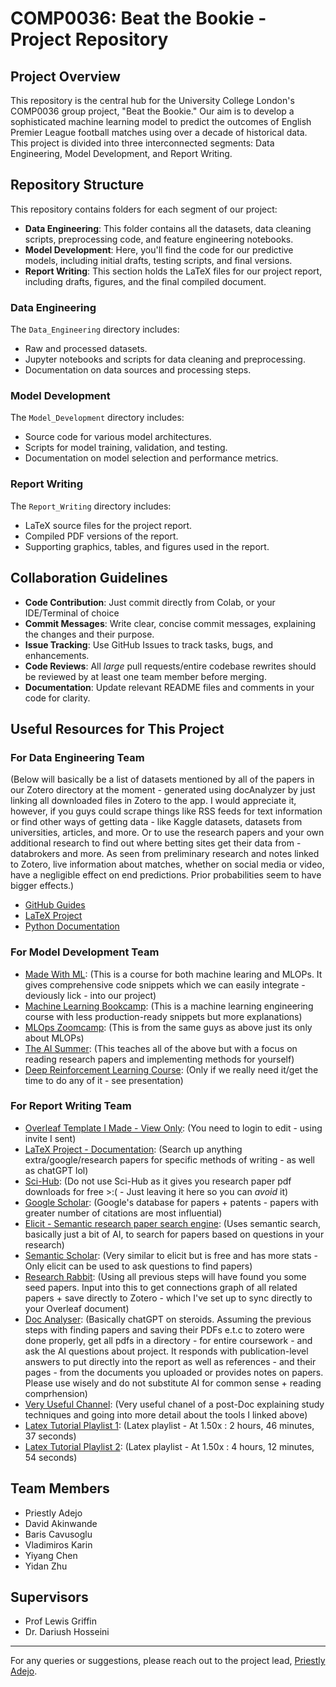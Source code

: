 # COMP0036: Beat the Bookie - Project Repository

## Project Overview
This repository is the central hub for the University College London's COMP0036 group project, "Beat the Bookie." Our aim is to develop a sophisticated machine learning model to predict the outcomes of English Premier League football matches using over a decade of historical data. This project is divided into three interconnected segments: Data Engineering, Model Development, and Report Writing.

## Repository Structure
This repository contains folders for each segment of our project:

- **Data Engineering**: This folder contains all the datasets, data cleaning scripts, preprocessing code, and feature engineering notebooks.
- **Model Development**: Here, you'll find the code for our predictive models, including initial drafts, testing scripts, and final versions.
- **Report Writing**: This section holds the LaTeX files for our project report, including drafts, figures, and the final compiled document.

### Data Engineering
The `Data_Engineering` directory includes:
- Raw and processed datasets.
- Jupyter notebooks and scripts for data cleaning and preprocessing.
- Documentation on data sources and processing steps.

### Model Development
The `Model_Development` directory includes:
- Source code for various model architectures.
- Scripts for model training, validation, and testing.
- Documentation on model selection and performance metrics.

### Report Writing
The `Report_Writing` directory includes:
- LaTeX source files for the project report.
- Compiled PDF versions of the report.
- Supporting graphics, tables, and figures used in the report.

## Collaboration Guidelines
- **Code Contribution**: Just commit directly from Colab, or your IDE/Terminal of choice
- **Commit Messages**: Write clear, concise commit messages, explaining the changes and their purpose.
- **Issue Tracking**: Use GitHub Issues to track tasks, bugs, and enhancements.
- **Code Reviews**: All *large* pull requests/entire codebase rewrites should be reviewed by at least one team member before merging.
- **Documentation**: Update relevant README files and comments in your code for clarity.

## Useful Resources for This Project
### For Data Engineering Team
(Below will basically be a list of datasets mentioned by all of the papers in our Zotero directory at the moment - generated using docAnalyzer by just linking all downloaded files in Zotero to the app. I would appreciate it, however, if you guys could scrape things like RSS feeds for text information or find other ways of getting data - like Kaggle datasets, datasets from universities, articles, and more. Or to use the research papers and your own additional research to find out where betting sites get their data from - databrokers and more. As seen from preliminary research and notes linked to Zotero, live information about matches, whether on social media or video, have a negligible effect on end predictions. Prior probabilities seem to have bigger effects.)
- [GitHub Guides](https://guides.github.com/)
- [LaTeX Project](https://www.latex-project.org/)
- [Python Documentation](https://www.python.org/doc/)
### For Model Development Team
- [Made With ML](https://madewithml.com/): (This is a course for both machine learing and MLOPs. It gives comprehensive code snippets which we can easily integrate - deviously lick - into our project)
- [Machine Learning Bookcamp](https://mlbookcamp.com/): (This is a machine learning engineering course with less production-ready snippets but more explanations)
- [MLOps Zoomcamp](https://github.com/DataTalksClub/mlops-zoomcamp): (This is from the same guys as above just its only about MLOPs)
- [The AI Summer](https://theaisummer.com): (This teaches all of the above but with a focus on reading research papers and implementing methods for yourself)
- [Deep Reinforcement Learning Course](https://simoninithomas.github.io/deep-rl-course/): (Only if we really need it/get the time to do any of it - see presentation)
### For Report Writing Team
- [Overleaf Template I Made - View Only](https://www.overleaf.com/read/ngcfvczygfxc#1ffc18): (You need to login to edit - using invite I sent)
- [LaTeX Project - Documentation](https://www.latex-project.org/): (Search up anything extra/google/research papers for specific methods of writing - as well as chatGPT lol)
- [Sci-Hub](https://sci-hub.ru/): (Do not use Sci-Hub as it gives you research paper pdf downloads for free >:( - Just leaving it here so you can *avoid* it)
- [Google Scholar](https://scholar.google.com): (Google's database for papers + patents - papers with greater number of citations are most influential)
- [Elicit - Semantic research paper search engine](https://scholar.google.com): (Uses semantic search, basically just a bit of AI, to search for papers based on questions in your research)
- [Semantic Scholar](https://www.semanticscholar.org): (Very similar to elicit but is free and has more stats - Only elicit can be used to ask questions to find papers)
- [Research Rabbit](https://researchrabbitapp.com): (Using all previous steps will have found you some seed papers. Input into this to get connections graph of all related papers + save directly to Zotero - which I've set up to sync directly to your Overleaf document)
- [Doc Analyser](https://docanalyzer.ai/): (Basically chatGPT on steroids. Assuming the previous steps with finding papers and saving their PDFs e.t.c to zotero were done properly, get all pdfs in a directory - for entire coursework - and ask the AI questions about project. It responds with publication-level answers to put directly into the report as well as references - and their pages - from the documents you uploaded or provides notes on papers. Please use wisely and do not substitute AI for common sense + reading comprhension)
- [Very Useful Channel](https://www.youtube.com/@DrAndyStapleton): (Very useful chanel of a post-Doc explaining study techniques and going into more detail about the tools I linked above)
- [Latex Tutorial Playlist 1](https://www.youtube.com/playlist?list=PLHXZ9OQGMqxcWWkx2DMnQmj5os2X5ZR73): (Latex playlist - At 1.50x : 2 hours, 46 minutes, 37 seconds)
- [Latex Tutorial Playlist 2](https://www.youtube.com/playlist?list=PL1D4EAB31D3EBC449): (Latex playlist - At 1.50x : 4 hours, 12 minutes, 54 seconds)


## Team Members
- Priestly Adejo
- David Akinwande
- Baris Cavusoglu
- Vladimiros Karin
- Yiyang Chen
- Yidan Zhu

## Supervisors
- Prof Lewis Griffin
- Dr. Dariush Hosseini

---

For any queries or suggestions, please reach out to the project lead, [Priestly Adejo](mailto:zcemdej@ucl.ac.uk).
